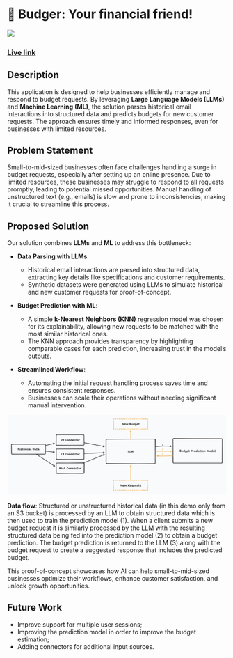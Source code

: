 # 🦡 Budger: Your financial friend!

![](assets/demo.gif)

### [Live link](http://ec2-34-210-153-213.us-west-2.compute.amazonaws.com)

## Description  
This application is designed to help businesses efficiently manage and respond to budget requests. By leveraging **Large Language Models (LLMs)** and **Machine Learning (ML)**, the solution parses historical email interactions into structured data and predicts budgets for new customer requests. The approach ensures timely and informed responses, even for businesses with limited resources.  

## Problem Statement  
Small-to-mid-sized businesses often face challenges handling a surge in budget requests, especially after setting up an online presence. Due to limited resources, these businesses may struggle to respond to all requests promptly, leading to potential missed opportunities. Manual handling of unstructured text (e.g., emails) is slow and prone to inconsistencies, making it crucial to streamline this process.  

## Proposed Solution  
Our solution combines **LLMs** and **ML** to address this bottleneck:  

- **Data Parsing with LLMs**:  
   - Historical email interactions are parsed into structured data, extracting key details like specifications and customer requirements.  
   - Synthetic datasets were generated using LLMs to simulate historical and new customer requests for proof-of-concept.  

- **Budget Prediction with ML**:  
   - A simple **k-Nearest Neighbors (KNN)** regression model was chosen for its explainability, allowing new requests to be matched with the most similar historical ones.  
   - The KNN approach provides transparency by highlighting comparable cases for each prediction, increasing trust in the model’s outputs.  

- **Streamlined Workflow**:  
   - Automating the initial request handling process saves time and ensures consistent responses.  
   - Businesses can scale their operations without needing significant manual intervention.  

![](assets/diagram.png)

**Data flow**: Structured or unstructured historical data (in this demo only from an S3 bucket) is processed by an LLM to obtain structured data which is then used to train the prediction model (1). When a client submits a new budget request it is similarly processed by the LLM with the resulting structured data being fed into the prediction model (2) to obtain a budget prediction. The budget prediction is returned to the LLM (3) along with the budget request to create a suggested response that includes the predicted budget.

This proof-of-concept showcases how AI can help small-to-mid-sized businesses optimize their workflows, enhance customer satisfaction, and unlock growth opportunities.

## Future Work
- Improve support for multiple user sessions;
- Improving the prediction model in order to improve the budget estimation;
- Adding connectors for additional input sources.